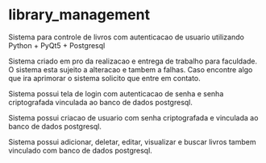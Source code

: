 # library_management
Sistema para controle de livros com autenticacao de usuario utilizando Python + PyQt5 + Postgresql

Sistema criado em pro da realizacao e entrega de trabalho para faculdade. O sistema esta sujeito a alteracao e tambem a falhas. Caso encontre algo que ira aprimorar o sistema solicito que entre em contato.

Sistema possui tela de login com autenticacao de senha e senha criptografada vinculada ao banco de dados postgresql. 

Sistema possui criacao de usuario com senha criptografada e vinculada ao banco de dados postgresql.

Sistema possui adicionar, deletar, editar, visualizar e buscar livros tambem vinculado com banco de dados postgresql.
